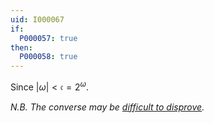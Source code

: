 ```yaml
---
uid: I000067
if:
  P000057: true
then:
  P000058: true
---
```


Since $|\omega| < \mathfrak{c} = 2^{\omega}$.

_N.B. The converse may be [difficult to disprove](http://en.wikipedia.org/wiki/Continuum_hypothesis)._

